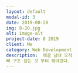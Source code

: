 ```yaml
---
layout: default
modal-id: 3
date: 2019-08-20
img: 8-20.jpg
alt: image-alt
project-date: 8 2019
client: Me
category: Web Development
description:  해골 남녀 모작
뼈 구조 잡는 것 부터 해야겠다.
---
```

